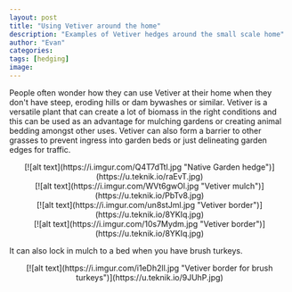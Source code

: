 ```yaml
---
layout: post
title: "Using Vetiver around the home"
description: "Examples of Vetiver hedges around the small scale home"
author: "Evan"
categories: 
tags: [hedging]
image: 
---
```

People often wonder how they can use Vetiver at their home when they don't have steep, eroding hills or dam bywashes or similar. Vetiver is a versatile plant that can create a lot of biomass in the right conditions and this can be used as an advantage for mulching gardens or creating animal bedding amongst other uses. Vetiver can also form a barrier to other grasses to prevent ingress into garden beds or just delineating garden edges for traffic.

<div style="text-align:center" markdown="1">
[![alt text](https://i.imgur.com/Q4T7dTtl.jpg "Native Garden hedge")](https://u.teknik.io/raEvT.jpg)
</div>

<div style="text-align:center" markdown="1">
[![alt text](https://i.imgur.com/WVt6gwOl.jpg "Vetiver mulch")](https://u.teknik.io/PbTv8.jpg)
</div>

<div style="text-align:center" markdown="1">
[![alt text](https://i.imgur.com/un8stJml.jpg "Vetiver border")](https://u.teknik.io/8YKIq.jpg)
</div>

<div style="text-align:center" markdown="1">
[![alt text](https://i.imgur.com/10s7Mydm.jpg "Vetiver border")](https://u.teknik.io/8YKIq.jpg)
</div>

It can also lock in mulch to a bed when you have brush turkeys.

<div style="text-align:center" markdown="1">
[![alt text](https://i.imgur.com/i1eDh2ll.jpg "Vetiver border for brush turkeys")](https://u.teknik.io/9JUhP.jpg)
</div>